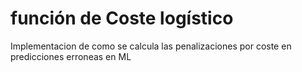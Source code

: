 # función de Coste logístico
Implementacion de como se calcula las penalizaciones por coste en predicciones erroneas en ML
